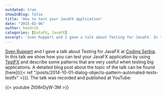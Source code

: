 ```yaml
---
outdated: true
showInBlog: false
title: 'How to test your JavaFX application'
date: "2015-02-06"
author: hendrik
categories: [DataFX, JavaFX]
excerpt: 'Sven Ruppert and I gave a talk about Testing for JavaFX. In this talk we show how you can test your JavaFX application with TestFX.'
---
```

[Sven Ruppert](https://twitter.com/SvenRuppert) and I gave a talk about Testing for JavaFX at [Coding Serbia](http://codingserbia.com). In this talk we show how you can test your JavaFX application by using [TestFX](https://github.com/TestFX/TestFX) and describe some patterns that are very useful when testing big applications. A detailed blog post about the topic of the talk can be found [here]({{< ref "/posts/2014-10-01-dialog-objects-pattern-automated-tests-testfx" >}}). The talk was recorded and published at YouTube:

{{< youtube Zt08nDyW-3M >}}
